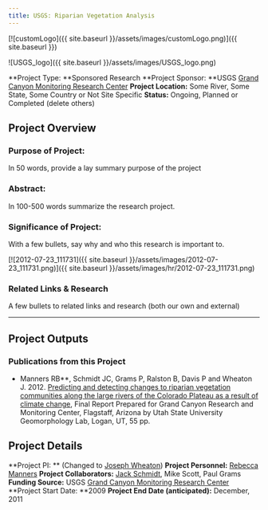 ```yaml
---
title: USGS: Riparian Vegetation Analysis
---
```


[![customLogo]({{ site.baseurl }}/assets/images/customLogo.png)]({{ site.baseurl }})

![USGS_logo]({{ site.baseurl }}/assets/images/USGS_logo.png)

**Project Type:  **Sponsored Research
**Project Sponsor:  **USGS [Grand Canyon Monitoring Research Center](http://www.gcmrc.gov/)
**Project Location:** Some River, Some State, Some Country or Not Site Specific
**Status:**   Ongoing, Planned or Completed (delete others)

## Project Overview

### Purpose of Project:

In 50 words, provide a lay summary purpose of the project

### Abstract:

In 100-500 words summarize the research project.

### Significance of Project:

With a few bullets, say why and who this research is important to.

[![2012-07-23_111731]({{ site.baseurl }}/assets/images/2012-07-23_111731.png)]({{ site.baseurl }}/assets/images/hr/2012-07-23_111731.png)

### Related Links & Research

A few bullets to related links and research (both our own and external)

------

## Project Outputs

### Publications from this Project

- Manners RB**, Schmidt JC, Grams P, Ralston B, Davis P and Wheaton J. 2012. [Predicting and detecting changes to riparian vegetation communities along the large rivers of the Colorado Plateau as a result of climate change](http://etal.usu.edu/Reports/TamariskMapping%20Report.pdf), Final Report Prepared for Grand Canyon Research and Monitoring Center, Flagstaff, Arizona by Utah State University Geomorphology Lab, Logan, UT, 55 pp.

## Project Details

**Project PI: ** (Changed to  [Joseph Wheaton](http://joewheaton.org/))
**Project Personnel:** [Rebecca Manners](http://www.cnr.usu.edu/htm/graddirectory/memberID=2040)
**Project Collaborators:** [Jack Schmidt](http://www.cnr.usu.edu/wats/htm/directory-plugin/memberID=827), Mike Scott, Paul Grams 
**Funding Source:** USGS [Grand Canyon Monitoring Research Center](http://www.gcmrc.gov/)
**Project Start Date:  **2009
**Project End Date (anticipated):** December, 2011